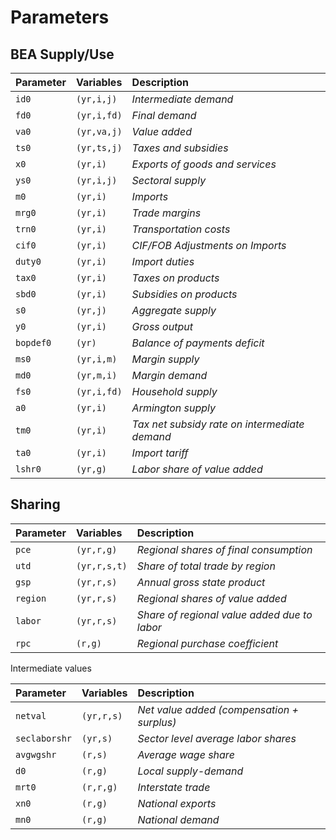 # Parameters

## BEA Supply/Use

| Parameter | Variables   | Description                                   |
|:----------|:------------|:----------------------------------------------|
| `id0`     | `(yr,i,j)`  | *Intermediate demand*                         |
| `fd0`     | `(yr,i,fd)` | *Final demand*                                |
| `va0`     | `(yr,va,j)` | *Value added*                                 |
| `ts0`     | `(yr,ts,j)` | *Taxes and subsidies*                         |
| `x0`      | `(yr,i)`    | *Exports of goods and services*               |
| `ys0`     | `(yr,i,j)`  | *Sectoral supply*                             |
| `m0`      | `(yr,i)`    | *Imports*                                     |
| `mrg0`    | `(yr,i)`    | *Trade margins*                               |
| `trn0`    | `(yr,i)`    | *Transportation costs*                        |
| `cif0`    | `(yr,i)`    | *CIF/FOB Adjustments on Imports*              |
| `duty0`   | `(yr,i)`    | *Import duties*                               |
| `tax0`    | `(yr,i)`    | *Taxes on products*                           |
| `sbd0`    | `(yr,i)`    | *Subsidies on products*                       |
| `s0`      | `(yr,j)`    | *Aggregate supply*                            |
| `y0`      | `(yr,i)`    | *Gross output*                                |
| `bopdef0` | `(yr)`      | *Balance of payments deficit*                 |
| `ms0`     | `(yr,i,m)`  | *Margin supply*                               |
| `md0`     | `(yr,m,i)`  | *Margin demand*                               |
| `fs0`     | `(yr,i,fd)` | *Household supply*                            |
| `a0`      | `(yr,i)`    | *Armington supply*                            |
| `tm0`     | `(yr,i)`    | *Tax net subsidy rate on intermediate demand* |
| `ta0`     | `(yr,i)`    | *Import tariff*                               |
| `lshr0`   | `(yr,g)`    | *Labor share of value added*                  |


## Sharing

| Parameter     | Variables    | Description                                        |
|:--------------|:-------------|:---------------------------------------------------|
| `pce`         | `(yr,r,g)`   | *Regional shares of final consumption*             |
| `utd`         | `(yr,r,s,t)` | *Share of total trade by region*                   |
| `gsp`         | `(yr,r,s)`   | *Annual gross state product*                       |
| `region`      | `(yr,r,s)`   | *Regional shares of value added*                   |
| `labor`       | `(yr,r,s)`   | *Share of regional value added due to labor*       |
| `rpc`         | `(r,g)`      | *Regional purchase coefficient*                    |

Intermediate values

| Parameter     | Variables    | Description                                        |
|:--------------|:-------------|:---------------------------------------------------|
| `netval`      | `(yr,r,s)`   | *Net value added (compensation + surplus)*         |
| `seclaborshr` | `(yr,s)`     | *Sector level average labor shares*                |
| `avgwgshr`    | `(r,s)`      | *Average wage share*                               |
| `d0`          | `(r,g)`      | *Local supply-demand*                              |
| `mrt0`        | `(r,r,g)`    | *Interstate trade*                                 |
| `xn0`         | `(r,g)`      | *National exports*                                 |
| `mn0`         | `(r,g)`      | *National demand*                                  |